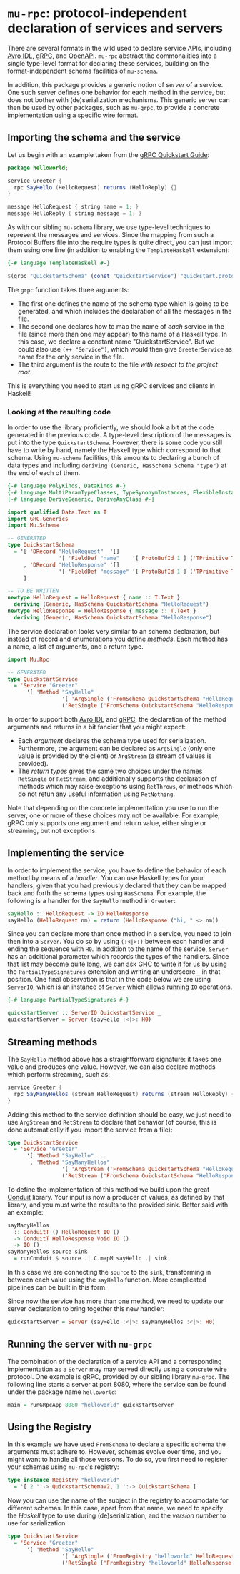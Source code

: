 # `mu-rpc`: protocol-independent declaration of services and servers

There are several formats in the wild used to declare service APIs, including [Avro IDL](https://avro.apache.org/docs/current/idl.html), [gRPC](https://grpc.io/), and [OpenAPI](https://swagger.io/specification/). `mu-rpc` abstract the commonalities into a single type-level format for declaring these services, building on the format-independent schema facilities of `mu-schema`.

In addition, this package provides a generic notion of *server* of a service. One such server defines one behavior for each method in the service, but does not bother with (de)serialization mechanisms. This generic server can then be used by other packages, such as `mu-grpc`, to provide a concrete implementation using a specific wire format.

## Importing the schema and the service

Let us begin with an example taken from the [gRPC Quickstart Guide](https://grpc.io/docs/quickstart/):

```java
package helloworld;

service Greeter {
  rpc SayHello (HelloRequest) returns (HelloReply) {}
}

message HelloRequest { string name = 1; }
message HelloReply { string message = 1; }
```

As with our sibling `mu-schema` library, we use type-level techniques to represent the messages and services. Since the mapping from such a Protocol Buffers file into the require types is quite direct, you can just import them using one line (in addition to enabling the `TemplateHaskell` extension):

```haskell
{-# language TemplateHaskell #-}

$(grpc "QuickstartSchema" (const "QuickstartService") "quickstart.proto")
```

The `grpc` function takes three arguments:

* The first one defines the name of the schema type which is going to be generated, and which includes the declaration of all the messages in the file.
* The second one declares how to map the name of *each* service in the file (since more than one may appear) to the name of a Haskell type. In this case, we declare a constant name "QuickstartService". But we could also use `(++ "Service")`, which would then give `GreeterService` as name for the only service in the file.
* The third argument is the route to the file *with respect to the project root*.

This is everything you need to start using gRPC services and clients in Haskell!

### Looking at the resulting code

In order to use the library proficiently, we should look a bit at the code generated in the previous code. A type-level description of the messages is put into the type `QuickstartSchema`. However, there is some code you still have to write by hand, namely the Haskell type which correspond to that schema. Using `mu-schema` facilities, this amounts to declaring a bunch of data types and including `deriving (Generic, HasSchema Schema "type")` at the end of each of them.

```haskell
{-# language PolyKinds, DataKinds #-}
{-# language MultiParamTypeClasses, TypeSynonymInstances, FlexibleInstances #-}
{-# language DeriveGeneric, DeriveAnyClass #-}

import qualified Data.Text as T
import GHC.Generics
import Mu.Schema

-- GENERATED
type QuickstartSchema
  = '[ 'DRecord "HelloRequest"  '[]
                '[ 'FieldDef "name"    '[ ProtoBufId 1 ] ('TPrimitive T.Text) ]
     , 'DRecord "HelloResponse" '[]
                '[ 'FieldDef "message" '[ ProtoBufId 1 ] ('TPrimitive T.Text) ]
     ]

-- TO BE WRITTEN
newtype HelloRequest = HelloRequest { name :: T.Text }
  deriving (Generic, HasSchema QuickstartSchema "HelloRequest")
newtype HelloResponse = HelloResponse { message :: T.Text }
  deriving (Generic, HasSchema QuickstartSchema "HelloResponse")
```

The service declaration looks very similar to an schema declaration, but instead of record and enumerations you define *methods*. Each method has a name, a list of arguments, and a return type.

```haskell
import Mu.Rpc

-- GENERATED
type QuickstartService
  = 'Service "Greeter"
      '[ 'Method "SayHello"
                 '[ 'ArgSingle ('FromSchema QuickstartSchema "HelloRequest") ]
                 ('RetSingle ('FromSchema QuickstartSchema "HelloResponse")) ]
```

In order to support both [Avro IDL](https://avro.apache.org/docs/current/idl.html) and [gRPC](https://grpc.io/), the declaration of the method arguments and returns in a bit fancier that you might expect:

* Each *argument* declares the schema type used for serialization. Furthermore, the argument can be declared as `ArgSingle` (only one value is provided by the client) or `ArgStream` (a stream of values is provided).
* The *return types* gives the same two choices under the names `RetSingle` or `RetStream`, and additionally supports the declaration of methods which may raise exceptions using `RetThrows`, or methods which do not retun any useful information using `RetNothing`.

Note that depending on the concrete implementation you use to run the server, one or more of these choices may not be available. For example, gRPC only supports one argument and return value, either single or streaming, but not exceptions.

## Implementing the service

In order to implement the service, you have to define the behavior of each method by means of a *handler*. You can use Haskell types for your handlers, given that you had previously declared that they can be mapped back and forth the schema types using `HasSchema`. For example, the following is a handler for the `SayHello` method in `Greeter`:

```haskell
sayHello :: HelloRequest -> IO HelloResponse
sayHello (HelloRequest nm) = return (HelloResponse ("hi, " <> nm))
```

Since you can declare more than once method in a service, you need to join then into a `Server`. You do so by using `(:<|>:)` between each handler and ending the sequence with `H0`. In addition to the name of the service, `Server` has an additional parameter which records the types of the handlers. Since that list may become quite long, we can ask GHC to write it for us by using the `PartialTypeSignatures` extension and writing an underscore `_` in that position. One final observation is that in the code below we are using `ServerIO`, which is an instance of `Server` which allows running `IO` operations.

```haskell
{-# language PartialTypeSignatures #-}

quickstartServer :: ServerIO QuickstartService _
quickstartServer = Server (sayHello :<|>: H0)
```

## Streaming methods

The `SayHello` method above has a straightforward signature: it takes one value and produces one value. However, we can also declare methods which perform streaming, such as:

```java
service Greeter {
  rpc SayManyHellos (stream HelloRequest) returns (stream HelloReply) {}
}
```

Adding this method to the service definition should be easy, we just need to use `ArgStream` and `RetStream` to declare that behavior (of course, this is done automatically if you import the service from a file):

```haskell
type QuickstartService
  = 'Service "Greeter"
      '[ 'Method "SayHello" ...
       , 'Method "SayManyHellos"
                 '[ 'ArgStream ('FromSchema QuickstartSchema "HelloRequest")]
                 ('RetStream ('FromSchema QuickstartSchema "HelloResponse")) ]
```

To define the implementation of this method we build upon the great [Conduit](https://github.com/snoyberg/conduit) library. Your input is now a producer of values, as defined by that library, and you must write the results to the provided sink. Better said with an example:

```haskell
sayManyHellos
  :: ConduitT () HelloRequest IO ()
  -> ConduitT HelloResponse Void IO ()
  -> IO ()
sayManyHellos source sink
  = runConduit $ source .| C.mapM sayHello .| sink
```

In this case we are connecting the `source` to the `sink`, transforming in between each value using the `sayHello` function. More complicated pipelines can be built in this form.

Since now the service has more than one method, we need to update our server declaration to bring together this new handler:

```haskell
quickstartServer = Server (sayHello :<|>: sayManyHellos :<|>: H0)
```

## Running the server with `mu-grpc`

The combination of the declaration of a service API and a corresponding implementation as a `Server` may may served directly using a concrete wire protocol. One example is gRPC, provided by our sibling library `mu-grpc`. The following line starts a server at port 8080, where the service can be found under the package name `helloworld`:

```haskell
main = runGRpcApp 8080 "helloworld" quickstartServer
```

## Using the Registry

In this example we have used `FromSchema` to declare a specific schema the arguments must adhere to. However, schemas evolve over time, and you might want to handle all those versions. To do so, you first need to register your schemas using `mu-rpc`'s registry:

```haskell
type instance Registry "helloworld"
  = '[ 2 ':-> QuickstartSchemaV2, 1 ':-> QuickstartSchema ]
```

Now you can use the name of the subject in the registry to accomodate for different schemas. In this case, apart from that name, we need to specify the *Haskell* type to use during (de)serialization, and the *version number* to use for serialization.

```haskell
type QuickstartService
  = 'Service "Greeter"
      '[ 'Method "SayHello"
                 '[ 'ArgSingle ('FromRegistry "helloworld" HelloRequest 2) ]
                 ('RetSingle ('FromRegistry "helloworld" HelloResponse 1)) ]
```